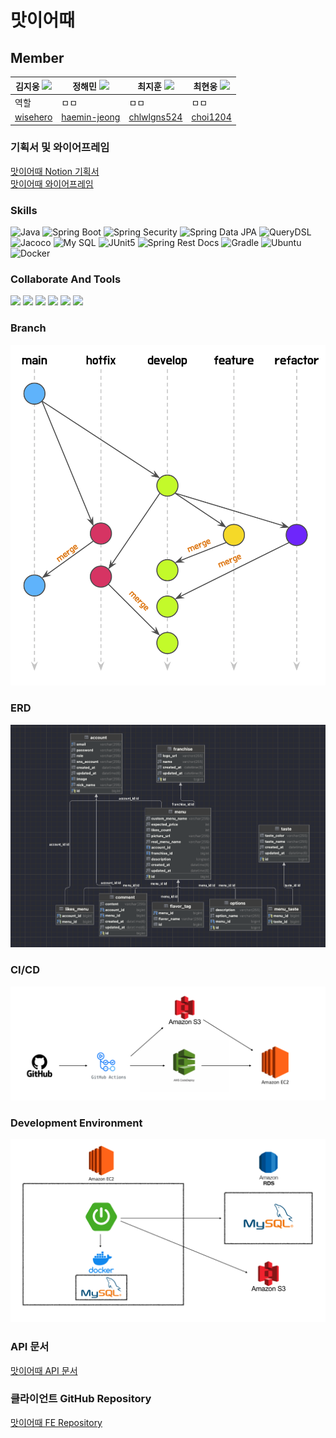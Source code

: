 # 맛이어때

## Member

| 김지웅 <img src="https://user-images.githubusercontent.com/55920132/120939947-86a46380-c755-11eb-979e-d5441c0bb286.png" width="20px"> | 정해민 <img src="https://user-images.githubusercontent.com/55920132/120939947-86a46380-c755-11eb-979e-d5441c0bb286.png" width="20px"> | 최지훈 <img src="https://user-images.githubusercontent.com/55920132/120939947-86a46380-c755-11eb-979e-d5441c0bb286.png" width="20px"> | 최현웅 <img src="https://user-images.githubusercontent.com/55920132/120939947-86a46380-c755-11eb-979e-d5441c0bb286.png" width="20px"> |
|------------------------------------------------------------------------------------------------------------------------------------|------------------------------------------------------------------------------------------------------------------------------------|------------------------------------------------------------------------------------------------------------------------------------|------------------------------------------------------------------------------------------------------------------------------------|
| 역할                                                                                                                                 | ㅁㅁ                                                                                                                                 | ㅁㅁ                                                                                                                                 | ㅁㅁ                                                                                                                                 |
| [wisehero](https://github.com/wisehero)                                                                                                                       | [haemin-jeong](https://github.com/haemin-jeong)                                                                                                | [chlwlgns524](https://github.com/chlwlgns524)                                                                                                 | [choi1204](https://github.com/choi1204)                                                                                                    |   

### 기획서 및 와이어프레임

[맛이어때 Notion 기획서](https://backend-devcourse.notion.site/938a431ee41a4c358f5826673cfbea88)<br>
[맛이어때 와이어프레임](https://www.figma.com/file/giZ2QkrKQT8uZ0K23HoNUI/%EB%82%98%EB%A7%8C%EC%9D%98-%EB%A9%94%EB%89%B4)

### Skills
![Java](https://img.shields.io/badge/Java-17-green.svg)
![Spring Boot](https://img.shields.io/badge/Spring&nbsp;Boot-2.7.2-green.svg)
![Spring Security](https://img.shields.io/badge/Spring&nbsp;Security-5.7.2-green.svg)
![Spring Data JPA](https://img.shields.io/badge/Spring%20Data%20JPA-2.7.2-brightgreen)
![QueryDSL](https://img.shields.io/badge/QueryDSL-5.0.0-green.svg)
![Jacoco](https://img.shields.io/badge/Jacoco-0.8.7-green.svg)
![My SQL](https://img.shields.io/badge/My&nbsp;SQL-8.0.29-green.svg)
![JUnit5](https://img.shields.io/badge/JUnit5-5.8.2-green.svg)
![Spring Rest Docs](https://img.shields.io/badge/Spring&nbsp;Rest&nbsp;Docs-2.0.6-green.svg)
![Gradle](https://img.shields.io/badge/Gradle-7.5.0-green.svg)
![Ubuntu](https://img.shields.io/badge/Ubuntu-20.04-green.svg)
![Docker](https://img.shields.io/badge/Docker-20.10.14-green.svg)

### Collaborate And Tools
<img src="https://img.shields.io/badge/IntelliJ-000000?style=flat-square&logo=IntelliJ%20IDEA&logoColor=white">
<img src="https://img.shields.io/badge/slack-FF880F?style=flat-square&logo=slack&logoColor=FFFFFF">
<img src="https://img.shields.io/badge/Discord-207BEA?style=flat-square&logo=discord&logoColor=FFFFFF">
<img src="https://img.shields.io/badge/GitHub-111111?style=flat-square&logo=GitHub&logoColor=FFFFFF">
<img src="https://img.shields.io/badge/Git-111111?style=flat-square&logo=Git&logoColor=FFFFFF">
<img src="https://img.shields.io/badge/Notion-yellow?style=flat-square&logo=Notion&logoColor=FFFFFF">


### Branch

<img src="src/images/branch.png" alt="branch">

### ERD

<img src="src/images/erd.png" alt="erd">

### CI/CD

<img src="src/images/cicd.png" alt="cicd">

### Development Environment

<img src="src/images/de.png" alt="development environment">

### API 문서

[맛이어때 API 문서](http://13.125.177.126:8080/docs/index.html)

### 클라이언트 GitHub Repository
[맛이어때 FE Repository](https://github.com/prgrms-web-devcourse/Team-Tasty-Masiottae-FE)

